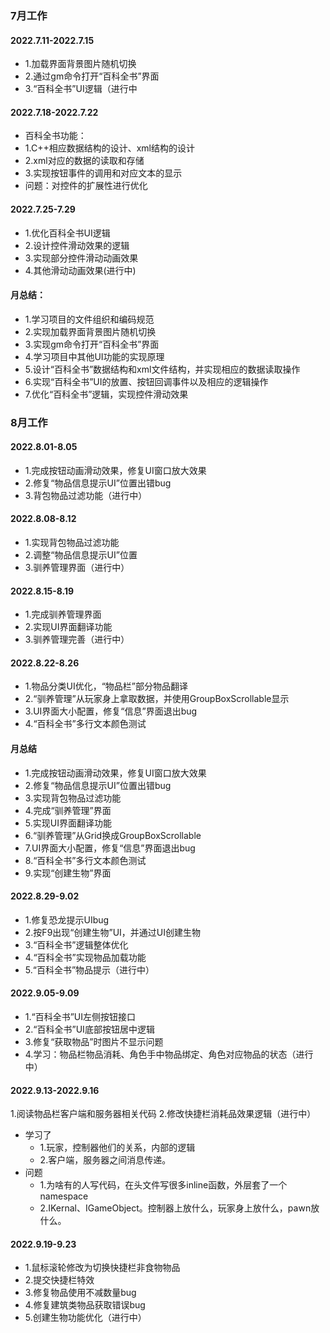 ### 7月工作

#### 2022.7.11-2022.7.15
- 1.加载界面背景图片随机切换
- 2.通过gm命令打开“百科全书”界面
- 3.“百科全书”UI逻辑（进行中

#### 2022.7.18-2022.7.22
- 百科全书功能：
- 1.C++相应数据结构的设计、xml结构的设计
- 2.xml对应的数据的读取和存储
- 3.实现按钮事件的调用和对应文本的显示
- 问题：对控件的扩展性进行优化

#### 2022.7.25-7.29
- 1.优化百科全书UI逻辑
- 2.设计控件滑动效果的逻辑
- 3.实现部分控件滑动动画效果
- 4.其他滑动动画效果(进行中)

#### 月总结：
- 1.学习项目的文件组织和编码规范
- 2.实现加载界面背景图片随机切换
- 3.实现gm命令打开“百科全书”界面
- 4.学习项目中其他UI功能的实现原理
- 5.设计“百科全书”数据结构和xml文件结构，并实现相应的数据读取操作
- 6.实现“百科全书”UI的放置、按钮回调事件以及相应的逻辑操作
- 7.优化“百科全书”逻辑，实现控件滑动效果

### 8月工作

#### 2022.8.01-8.05
- 1.完成按钮动画滑动效果，修复UI窗口放大效果
- 2.修复“物品信息提示UI”位置出错bug
- 3.背包物品过滤功能（进行中）

#### 2022.8.08-8.12
- 1.实现背包物品过滤功能
- 2.调整“物品信息提示UI”位置
- 3.驯养管理界面（进行中）

#### 2022.8.15-8.19
- 1.完成驯养管理界面
- 2.实现UI界面翻译功能
- 3.驯养管理完善（进行中）

#### 2022.8.22-8.26
- 1.物品分类UI优化，“物品栏”部分物品翻译
- 2.“驯养管理”从玩家身上拿取数据，并使用GroupBoxScrollable显示
- 3.UI界面大小配置，修复“信息”界面退出bug
- 4.“百科全书”多行文本颜色测试

#### 月总结
- 1.完成按钮动画滑动效果，修复UI窗口放大效果
- 2.修复“物品信息提示UI”位置出错bug
- 3.实现背包物品过滤功能
- 4.完成“驯养管理”界面
- 5.实现UI界面翻译功能
- 6.“驯养管理”从Grid换成GroupBoxScrollable
- 7.UI界面大小配置，修复“信息”界面退出bug
- 8.“百科全书”多行文本颜色测试
- 9.实现“创建生物”界面

#### 2022.8.29-9.02
- 1.修复恐龙提示UIbug
- 2.按F9出现“创建生物”UI，并通过UI创建生物
- 3.“百科全书”逻辑整体优化
- 4.“百科全书”实现物品加载功能
- 5.“百科全书”物品提示（进行中）

#### 2022.9.05-9.09
- 1.“百科全书”UI左侧按钮接口
- 2.“百科全书”UI底部按钮居中逻辑
- 3.修复“获取物品”时图片不显示问题
- 4.学习：物品栏物品消耗、角色手中物品绑定、角色对应物品的状态（进行中）

#### 2022.9.13-2022.9.16
1.阅读物品栏客户端和服务器相关代码
2.修改快捷栏消耗品效果逻辑（进行中）

- 学习了
  - 1.玩家，控制器他们的关系，内部的逻辑
  - 2.客户端，服务器之间消息传递。
- 问题
  - 1.为啥有的人写代码，在头文件写很多inline函数，外层套了一个namespace
  - 2.IKernal、IGameObject。控制器上放什么，玩家身上放什么，pawn放什么。

#### 2022.9.19-9.23
- 1.鼠标滚轮修改为切换快捷栏非食物物品
- 2.提交快捷栏特效
- 3.修复物品使用不减数量bug
- 4.修复建筑类物品获取错误bug
- 5.创建生物功能优化（进行中）
